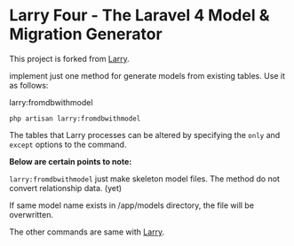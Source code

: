 # Larry Four - The Laravel 4 Model & Migration Generator

This project is forked from <a href="https://github.com/XCMer/larry-laravel-generator">Larry</a>.

implement just one method for generate models from existing tables. Use it as follows:

larry:fromdbwithmodel

    php artisan larry:fromdbwithmodel

The tables that Larry processes can be altered by specifying the `only` and `except` options to the command.

**Below are certain points to note:**

`larry:fromdbwithmodel` just make skeleton model files. The method do not convert relationship data. (yet)

If same model name exists in /app/models directory, the file will be overwritten. 

The other commands are same with <a href="https://github.com/XCMer/larry-laravel-generator">Larry</a>.


